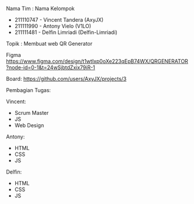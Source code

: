 Nama Tim : Nama Kelompok
- 211110747 - Vincent Tandera (AxyJX)
- 211111990 - Antony Vielo (V1LO)
- 211111481 - Delfin Limriadi (Delfin-Limriadi)
  
Topik : Membuat web QR Generator

Figma
https://www.figma.com/design/t1wtIxp0oXe223qEpB74WX/QRGENERATOR?node-id=0-1&t=24wSjbtdZxix79iR-1

Board:
https://github.com/users/AxyJX/projects/3

Pembagian Tugas:

Vincent:
- Scrum Master
- JS
- Web Design

Antony:
- HTML
- CSS
- JS

Delfin:
- HTML
- CSS
- JS